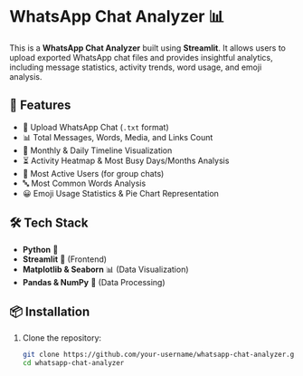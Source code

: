 # WhatsApp Chat Analyzer 📊

This is a **WhatsApp Chat Analyzer** built using **Streamlit**. It allows users to upload exported WhatsApp chat files and provides insightful analytics, including message statistics, activity trends, word usage, and emoji analysis.

## 🚀 Features

- 📂 Upload WhatsApp Chat (`.txt` format)
- 📊 Total Messages, Words, Media, and Links Count
- 📅 Monthly & Daily Timeline Visualization
- ⏳ Activity Heatmap & Most Busy Days/Months Analysis
- 🏅 Most Active Users (for group chats)
- 🔤 Most Common Words Analysis
- 😀 Emoji Usage Statistics & Pie Chart Representation

## 🛠️ Tech Stack

- **Python** 🐍
- **Streamlit** 🎨 (Frontend)
- **Matplotlib & Seaborn** 📊 (Data Visualization)
- **Pandas & NumPy** 📄 (Data Processing)

## 📦 Installation

1. Clone the repository:

   ```sh
   git clone https://github.com/your-username/whatsapp-chat-analyzer.git
   cd whatsapp-chat-analyzer
